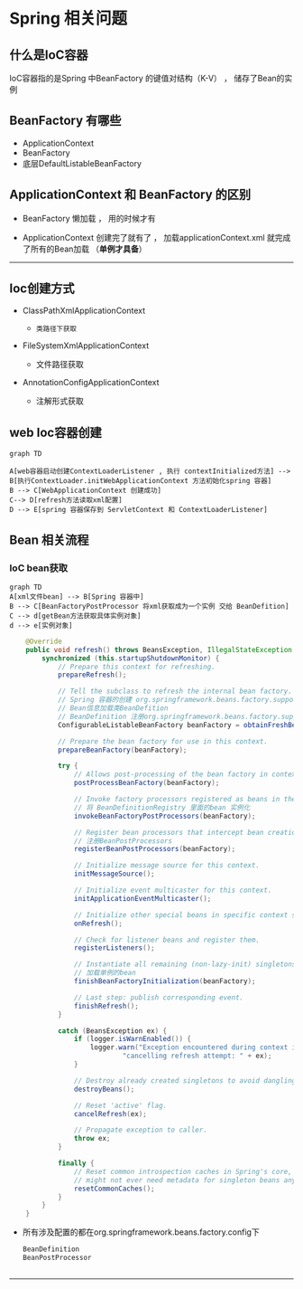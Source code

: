 # Spring 相关问题

## 什么是IoC容器

IoC容器指的是Spring 中BeanFactory 的键值对结构（K-V） ， 储存了Bean的实例

## BeanFactory 有哪些

- ApplicationContext 
- BeanFactory 
- 底层DefaultListableBeanFactory

## ApplicationContext  和 BeanFactory  的区别

- BeanFactory 懒加载 ， 用的时候才有

- ApplicationContext  创建完了就有了 ， 加载applicationContext.xml 就完成了所有的Bean加载 （**单例才具备**）

  

---

## Ioc创建方式

- ClassPathXmlApplicationContext
  - 	类路径下获取
- FileSystemXmlApplicationContext
  - 文件路径获取
- AnnotationConfigApplicationContext

  - 注解形式获取

## web Ioc容器创建

```mermaid
graph TD
 
A[web容器启动创建ContextLoaderListener , 执行 contextInitialized方法] --> B[执行ContextLoader.initWebApplicationContext 方法初始化spring 容器]
B --> C[WebApplicationContext 创建成功]
C--> D[refresh方法读取xml配置]
D --> E[spring 容器保存到 ServletContext 和 ContextLoaderListener]

```

## Bean 相关流程

### IoC bean获取

```mermaid
graph TD
A[xml文件bean] --> B[Spring 容器中]
B --> C[BeanFactoryPostProcessor 将xml获取成为一个实例 交给 BeanDefition]
C --> d[getBean方法获取具体实例对象]
d --> e[实例对象]

```

```java
	@Override
	public void refresh() throws BeansException, IllegalStateException {
		synchronized (this.startupShutdownMonitor) {
			// Prepare this context for refreshing.
			prepareRefresh();

			// Tell the subclass to refresh the internal bean factory.
			// Spring 容器的创建 org.springframework.beans.factory.support.DefaultListableBeanFactory
            // Bean信息加载类BeanDefition 
            // BeanDefinition 注册org.springframework.beans.factory.support.BeanDefinitionRegistry
            ConfigurableListableBeanFactory beanFactory = obtainFreshBeanFactory();

			// Prepare the bean factory for use in this context.
			prepareBeanFactory(beanFactory);

			try {
				// Allows post-processing of the bean factory in context subclasses.
				postProcessBeanFactory(beanFactory);

				// Invoke factory processors registered as beans in the context.
                // 将 BeanDefinitionRegistry 里面的bean 实例化 
				invokeBeanFactoryPostProcessors(beanFactory);

				// Register bean processors that intercept bean creation.
				// 注册BeanPostProcessors
                registerBeanPostProcessors(beanFactory);

				// Initialize message source for this context.
				initMessageSource();

				// Initialize event multicaster for this context.
				initApplicationEventMulticaster();

				// Initialize other special beans in specific context subclasses.
				onRefresh();

				// Check for listener beans and register them.
				registerListeners();

				// Instantiate all remaining (non-lazy-init) singletons.
				// 加载单例的bean
                finishBeanFactoryInitialization(beanFactory);

				// Last step: publish corresponding event.
				finishRefresh();
			}

			catch (BeansException ex) {
				if (logger.isWarnEnabled()) {
					logger.warn("Exception encountered during context initialization - " +
							"cancelling refresh attempt: " + ex);
				}

				// Destroy already created singletons to avoid dangling resources.
				destroyBeans();

				// Reset 'active' flag.
				cancelRefresh(ex);

				// Propagate exception to caller.
				throw ex;
			}

			finally {
				// Reset common introspection caches in Spring's core, since we
				// might not ever need metadata for singleton beans anymore...
				resetCommonCaches();
			}
		}
	}

```

- 所有涉及配置的都在org.springframework.beans.factory.config下

  ```java
  BeanDefinition
  BeanPostProcessor
  ```

## 

-----

